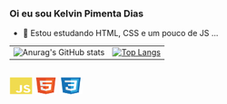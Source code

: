### Oi eu sou Kelvin Pimenta Dias 
- 🌱 Estou estudando HTML, CSS e um pouco de JS ...

<table style="border: none;">
  <tr>
    <td>
      <img src="https://github-readme-stats.vercel.app/api?username=KelvinPD&show_icons=true&theme=radical" alt="Anurag's GitHub stats" />
    </td>
    <td>
      <a href="https://github.com/anuraghazra/github-readme-stats">
        <img src="https://github-readme-stats.vercel.app/api/top-langs/?username=KelvinPD&layout=compact" alt="Top Langs" />
      </a>
    </td>
  </tr>
</table>

<div style="display: inline_block"><br>
  <img align="center" alt="Kelvin-Js" height="30" width="40" src="https://raw.githubusercontent.com/devicons/devicon/master/icons/javascript/javascript-plain.svg">
  <img align="center" alt="Kelvin-HTML" height="30" width="40" src="https://raw.githubusercontent.com/devicons/devicon/master/icons/html5/html5-original.svg">
  <img align="center" alt="Kelvin-CSS" height="30" width="40" src="https://raw.githubusercontent.com/devicons/devicon/master/icons/css3/css3-original.svg">
</div>
